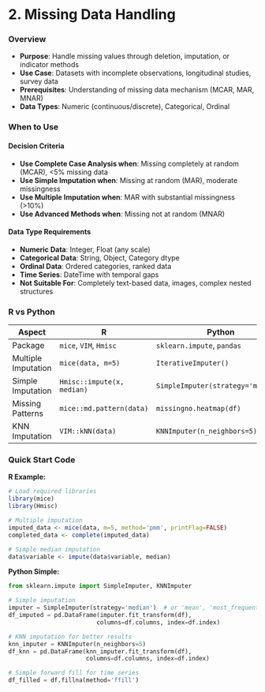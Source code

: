 # 2. Missing Data Handling

### Overview
- **Purpose**: Handle missing values through deletion, imputation, or indicator methods
- **Use Case**: Datasets with incomplete observations, longitudinal studies, survey data
- **Prerequisites**: Understanding of missing data mechanism (MCAR, MAR, MNAR)
- **Data Types**: Numeric (continuous/discrete), Categorical, Ordinal

### When to Use
#### Decision Criteria
- **Use Complete Case Analysis when**: Missing completely at random (MCAR), <5% missing data
- **Use Simple Imputation when**: Missing at random (MAR), moderate missingness
- **Use Multiple Imputation when**: MAR with substantial missingness (>10%)
- **Use Advanced Methods when**: Missing not at random (MNAR)

#### Data Type Requirements
- **Numeric Data**: Integer, Float (any scale)
- **Categorical Data**: String, Object, Category dtype
- **Ordinal Data**: Ordered categories, ranked data
- **Time Series**: DateTime with temporal gaps
- **Not Suitable For**: Completely text-based data, images, complex nested structures


### R vs Python

| Aspect | R | Python |
|--------|---|--------|
| Package | `mice`, `VIM`, `Hmisc` | `sklearn.impute`, `pandas` |
| Multiple Imputation | `mice(data, m=5)` | `IterativeImputer()` |
| Simple Imputation | `Hmisc::impute(x, median)` | `SimpleImputer(strategy='median')` |
| Missing Patterns | `mice::md.pattern(data)` | `missingno.heatmap(df)` |
| KNN Imputation | `VIM::kNN(data)` | `KNNImputer(n_neighbors=5)` |

### Quick Start Code

**R Example:**
```r
# Load required libraries
library(mice)
library(Hmisc)

# Multiple imputation
imputed_data <- mice(data, m=5, method='pmm', printFlag=FALSE)
completed_data <- complete(imputed_data)

# Simple median imputation
data$variable <- impute(data$variable, median)
```

**Python Simple:**
```python
from sklearn.impute import SimpleImputer, KNNImputer

# Simple imputation
imputer = SimpleImputer(strategy='median')  # or 'mean', 'most_frequent'
df_imputed = pd.DataFrame(imputer.fit_transform(df), 
                         columns=df.columns, index=df.index)

# KNN imputation for better results
knn_imputer = KNNImputer(n_neighbors=5)
df_knn = pd.DataFrame(knn_imputer.fit_transform(df), 
                      columns=df.columns, index=df.index)

# Simple forward fill for time series
df_filled = df.fillna(method='ffill')
```
